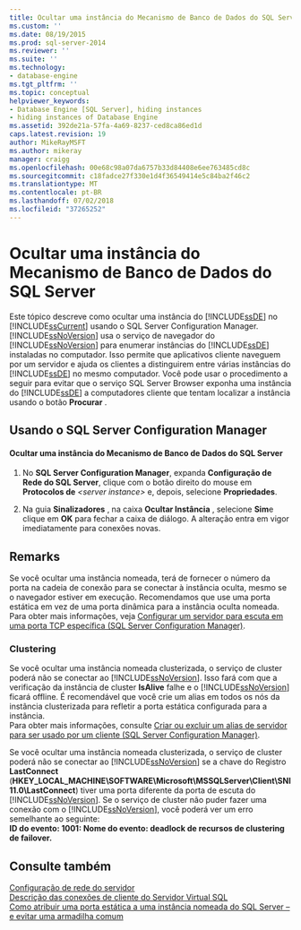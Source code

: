 ```yaml
---
title: Ocultar uma instância do Mecanismo de Banco de Dados do SQL Server | Microsoft Docs
ms.custom: ''
ms.date: 08/19/2015
ms.prod: sql-server-2014
ms.reviewer: ''
ms.suite: ''
ms.technology:
- database-engine
ms.tgt_pltfrm: ''
ms.topic: conceptual
helpviewer_keywords:
- Database Engine [SQL Server], hiding instances
- hiding instances of Database Engine
ms.assetid: 392de21a-57fa-4a69-8237-ced8ca86ed1d
caps.latest.revision: 19
author: MikeRayMSFT
ms.author: mikeray
manager: craigg
ms.openlocfilehash: 00e68c98a07da6757b33d84408e6ee763485cd8c
ms.sourcegitcommit: c18fadce27f330e1d4f36549414e5c84ba2f46c2
ms.translationtype: MT
ms.contentlocale: pt-BR
ms.lasthandoff: 07/02/2018
ms.locfileid: "37265252"
---
```

# <a name="hide-an-instance-of-sql-server-database-engine"></a>Ocultar uma instância do Mecanismo de Banco de Dados do SQL Server
  Este tópico descreve como ocultar uma instância do [!INCLUDE[ssDE](../../includes/ssde-md.md)] no [!INCLUDE[ssCurrent](../../includes/sscurrent-md.md)] usando o SQL Server Configuration Manager. [!INCLUDE[ssNoVersion](../../includes/ssnoversion-md.md)] usa o serviço de navegador do [!INCLUDE[ssNoVersion](../../includes/ssnoversion-md.md)] para enumerar instâncias do [!INCLUDE[ssDE](../../includes/ssde-md.md)] instaladas no computador. Isso permite que aplicativos cliente naveguem por um servidor e ajuda os clientes a distinguirem entre várias instâncias do [!INCLUDE[ssDE](../../includes/ssde-md.md)] no mesmo computador. Você pode usar o procedimento a seguir para evitar que o serviço SQL Server Browser exponha uma instância do [!INCLUDE[ssDE](../../includes/ssde-md.md)] a computadores cliente que tentam localizar a instância usando o botão **Procurar** .  
  
##  <a name="SSMSProcedure"></a> Usando o SQL Server Configuration Manager  
  
#### <a name="to-hide-an-instance-of-the-sql-server-database-engine"></a>Ocultar uma instância do Mecanismo de Banco de Dados do SQL Server  
  
1.  No **SQL Server Configuration Manager**, expanda **Configuração de Rede do SQL Server**, clique com o botão direito do mouse em **Protocolos de** *\<server instance>* e, depois, selecione **Propriedades**.  
  
2.  Na guia **Sinalizadores** , na caixa **Ocultar Instância** , selecione **Sim**e clique em **OK** para fechar a caixa de diálogo. A alteração entra em vigor imediatamente para conexões novas.  
  
## <a name="remarks"></a>Remarks  
 Se você ocultar uma instância nomeada, terá de fornecer o número da porta na cadeia de conexão para se conectar à instância oculta, mesmo se o navegador estiver em execução. Recomendamos que use uma porta estática em vez de uma porta dinâmica para a instância oculta nomeada.  
  Para obter mais informações, veja [Configurar um servidor para escuta em uma porta TCP específica &#40;SQL Server Configuration Manager&#41;](configure-a-server-to-listen-on-a-specific-tcp-port.md).  
  
### <a name="clustering"></a>Clustering  
 Se você ocultar uma instância nomeada clusterizada, o serviço de cluster poderá não se conectar ao [!INCLUDE[ssNoVersion](../../includes/ssnoversion-md.md)]. Isso fará com que a verificação da instância de cluster **IsAlive** falhe e o [!INCLUDE[ssNoVersion](../../includes/ssnoversion-md.md)] ficará offline. É recomendável que você crie um alias em todos os nós da instância clusterizada para refletir a porta estática configurada para a instância.  
 Para obter mais informações, consulte [Criar ou excluir um alias de servidor para ser usado por um cliente &#40;SQL Server Configuration Manager&#41;](create-or-delete-a-server-alias-for-use-by-a-client.md).  
  
 Se você ocultar uma instância nomeada clusterizada, o serviço de cluster poderá não se conectar ao [!INCLUDE[ssNoVersion](../../includes/ssnoversion-md.md)] se a chave do Registro **LastConnect** (**HKEY_LOCAL_MACHINE\SOFTWARE\Microsoft\MSSQLServer\Client\SNI11.0\LastConnect**) tiver uma porta diferente da porta de escuta do [!INCLUDE[ssNoVersion](../../includes/ssnoversion-md.md)]. Se o serviço de cluster não puder fazer uma conexão com o [!INCLUDE[ssNoVersion](../../includes/ssnoversion-md.md)], você poderá ver um erro semelhante ao seguinte:  
**ID do evento: 1001: Nome do evento: deadlock de recursos de clustering de failover.**  
  
## <a name="see-also"></a>Consulte também  
 [Configuração de rede do servidor](server-network-configuration.md)   
 [Descrição das conexões de cliente do Servidor Virtual SQL](https://support.microsoft.com/kb/273673)   
 [Como atribuir uma porta estática a uma instância nomeada do SQL Server – e evitar uma armadilha comum](http://blogs.msdn.com/b/arvindsh/archive/2012/09/08/how-to-assign-a-static-port-to-a-sql-server-named-instance-and-avoid-a-common-pitfall.aspx)  
  
  
